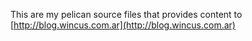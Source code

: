 This are my pelican source files that provides content to [http://blog.wincus.com.ar](http://blog.wincus.com.ar)
